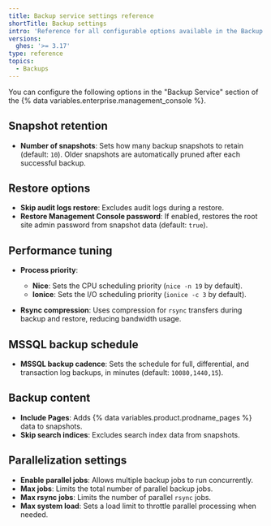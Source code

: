 ```yaml
---
title: Backup service settings reference
shortTitle: Backup settings
intro: 'Reference for all configurable options available in the Backup Service section of the {% data variables.enterprise.management_console %}.'
versions:
  ghes: '>= 3.17'
type: reference
topics:
  - Backups
---
```


You can configure the following options in the "Backup Service" section of the {% data variables.enterprise.management_console %}.

## Snapshot retention

* **Number of snapshots**: Sets how many backup snapshots to retain (default: `10`). Older snapshots are automatically pruned after each successful backup.

## Restore options

* **Skip audit logs restore**: Excludes audit logs during a restore.
* **Restore Management Console password**: If enabled, restores the root site admin password from snapshot data (default: `true`).

## Performance tuning

* **Process priority**:

  * **Nice**: Sets the CPU scheduling priority (`nice -n 19` by default).
  * **Ionice**: Sets the I/O scheduling priority (`ionice -c 3` by default).

* **Rsync compression**: Uses compression for `rsync` transfers during backup and restore, reducing bandwidth usage.

## MSSQL backup schedule

* **MSSQL backup cadence**: Sets the schedule for full, differential, and transaction log backups, in minutes (default: `10080,1440,15`).

## Backup content

* **Include Pages**: Adds {% data variables.product.prodname_pages %} data to snapshots.
* **Skip search indices**: Excludes search index data from snapshots.

## Parallelization settings

* **Enable parallel jobs**: Allows multiple backup jobs to run concurrently.
* **Max jobs**: Limits the total number of parallel backup jobs.
* **Max rsync jobs**: Limits the number of parallel `rsync` jobs.
* **Max system load**: Sets a load limit to throttle parallel processing when needed.
